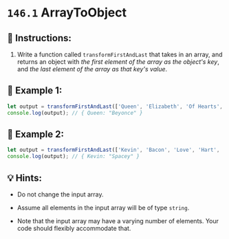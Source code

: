 # `146.1` ArrayToObject

## 📝 Instructions:

1. Write a function called `transformFirstAndLast` that takes in an array, and returns an object with *the first element of the array as the object's key*, and *the last element of the array as that key's value*.

## 📎 Example 1:

```js
let output = transformFirstAndLast(['Queen', 'Elizabeth', 'Of Hearts', 'Beyonce'])
console.log(output); // { Queen: "Beyonce" }
```

## 📎 Example 2:

```js
let output = transformFirstAndLast(['Kevin', 'Bacon', 'Love', 'Hart', 'Costner', 'Spacey'])
console.log(output); // { Kevin: "Spacey" }
```

## 💡 Hints:

+ Do not change the input array. 

+ Assume all elements in the input array will be of type `string`.

+ Note that the input array may have a varying number of elements. Your code should flexibly accommodate that.
